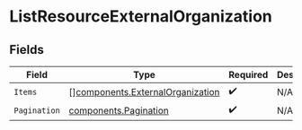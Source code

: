 # ListResourceExternalOrganization


## Fields

| Field                                                                                | Type                                                                                 | Required                                                                             | Description                                                                          |
| ------------------------------------------------------------------------------------ | ------------------------------------------------------------------------------------ | ------------------------------------------------------------------------------------ | ------------------------------------------------------------------------------------ |
| `Items`                                                                              | [][components.ExternalOrganization](../../models/components/externalorganization.md) | :heavy_check_mark:                                                                   | N/A                                                                                  |
| `Pagination`                                                                         | [components.Pagination](../../models/components/pagination.md)                       | :heavy_check_mark:                                                                   | N/A                                                                                  |